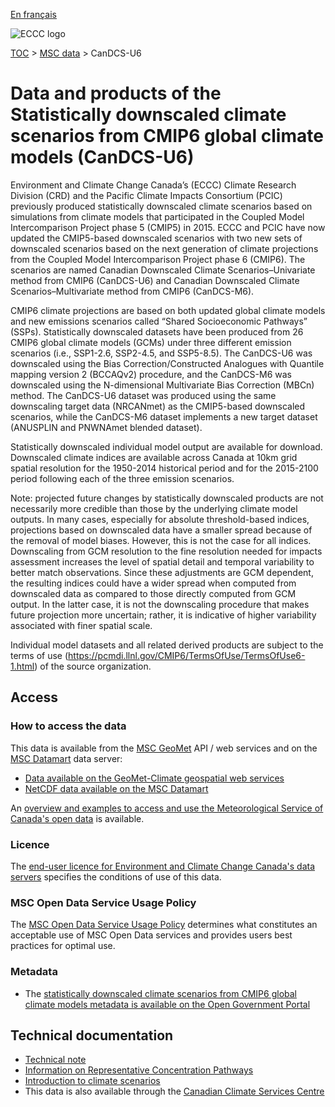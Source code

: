 [En français](readme_candcs-u6_fr.md)

![ECCC logo](../../img_eccc-logo.png)

[TOC](../../readme_en.md) > [MSC data](../readme_en.md) > CanDCS-U6

# Data and products of the Statistically downscaled climate scenarios from CMIP6 global climate models (CanDCS-U6)  

Environment and Climate Change Canada’s (ECCC) Climate Research Division (CRD) and the Pacific Climate Impacts Consortium (PCIC) previously produced statistically downscaled climate scenarios based on simulations from climate models that participated in the Coupled Model Intercomparison Project phase 5 (CMIP5) in 2015. ECCC and PCIC have now updated the CMIP5-based downscaled scenarios with two new sets of downscaled scenarios based on the next generation of climate projections from the Coupled Model Intercomparison Project phase 6 (CMIP6). The scenarios are named Canadian Downscaled Climate Scenarios–Univariate method from CMIP6 (CanDCS-U6) and Canadian Downscaled Climate Scenarios–Multivariate method from CMIP6 (CanDCS-M6).

CMIP6 climate projections are based on both updated global climate models and new emissions scenarios called “Shared Socioeconomic Pathways” (SSPs). Statistically downscaled datasets have been produced from 26 CMIP6 global climate models (GCMs) under three different emission scenarios (i.e., SSP1-2.6, SSP2-4.5, and SSP5-8.5). The CanDCS-U6 was downscaled using the Bias Correction/Constructed Analogues with Quantile mapping version 2 (BCCAQv2) procedure, and the CanDCS-M6 was downscaled using the N-dimensional Multivariate Bias Correction (MBCn) method. The CanDCS-U6 dataset was produced using the same downscaling target data (NRCANmet) as the CMIP5-based downscaled scenarios, while the CanDCS-M6 dataset implements a new target dataset (ANUSPLIN and PNWNAmet blended dataset).

Statistically downscaled individual model output are available for download. Downscaled climate indices are available across Canada at 10km grid spatial resolution for the 1950-2014 historical period and for the 2015-2100 period following each of the three emission scenarios.

Note: projected future changes by statistically downscaled products are not necessarily more credible than those by the underlying climate model outputs. In many cases, especially for absolute threshold-based indices, projections based on downscaled data have a smaller spread because of the removal of model biases. However, this is not the case for all indices. Downscaling from GCM resolution to the fine resolution needed for impacts assessment increases the level of spatial detail and temporal variability to better match observations. Since these adjustments are GCM dependent, the resulting indices could have a wider spread when computed from downscaled data as compared to those directly computed from GCM output. In the latter case, it is not the downscaling procedure that makes future projection more uncertain; rather, it is indicative of higher variability associated with finer spatial scale.

Individual model datasets and all related derived products are subject to the terms of use (https://pcmdi.llnl.gov/CMIP6/TermsOfUse/TermsOfUse6-1.html) of the source organization.

## Access

### How to access the data

This data is available from the [MSC GeoMet](../../msc-geomet/readme_en.md) API / web services and on the [MSC Datamart](../../msc-datamart/readme_en.md) data server:

* [Data available on the GeoMet-Climate geospatial web services](https://eccc-msc.github.io/open-data/msc-geomet/readme_en/)
* [NetCDF data available on the MSC Datamart](readme_candcs-u6-datamart_en.md)

An [overview and examples to access and use the Meteorological Service of Canada's open data](../../usage/readme_en.md) is available.

### Licence

The [end-user licence for Environment and Climate Change Canada's data servers](../../licence/readme_en.md) specifies the conditions of use of this data.

### MSC Open Data Service Usage Policy

The [MSC Open Data Service Usage Policy](../../usage-policy/readme_en.md) determines what constitutes an acceptable use of MSC Open Data services and provides users best practices for optimal use.

### Metadata

* The [statistically downscaled climate scenarios from CMIP6 global climate models metadata is available on the Open Government Portal](https://catalogue.ec.gc.ca/geonetwork/srv/eng/catalog.search#/metadata/f73d6939-912a-4add-a291-c233fc5d1946)

## Technical documentation

* [Technical note](https://collaboration.cmc.ec.gc.ca/cmc/cmos/public_doc/msc-data/climate_candcsu6/CanDCS-U6_Technical_Documentation_en.pdf)
* [Information on Representative Concentration Pathways](http://climate-scenarios.canada.ca/?page=scen-rcp )
* [Introduction to climate scenarios](http://climate-scenarios.canada.ca/?page=cmip6-scenarios)
* This data is also available through the [Canadian Climate Services Centre](https://www.canada.ca/en/environment-climate-change/services/climate-change/canadian-centre-climate-services/about.html)